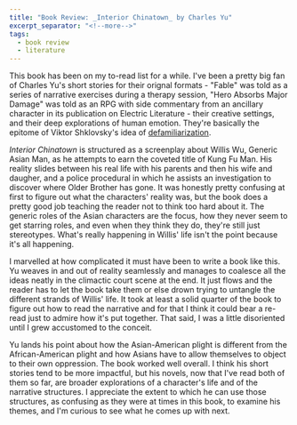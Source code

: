 ```yaml
---
title: "Book Review: _Interior Chinatown_ by Charles Yu"
excerpt_separator: "<!--more-->"
tags:
  - book review
  - literature
---
```

This book has been on my to-read list for a while. I've been a pretty big fan of Charles Yu's short stories for their orignal formats - "Fable" was told as a series of narrative exercises during a therapy session, "Hero Absorbs Major Damage" was told as an RPG with side commentary from an ancillary character in its publication on Electric Literature - their creative settings, and their deep explorations of human emotion. They're basically the epitome of Viktor Shklovsky's idea of [defamiliarization](https://en.wikipedia.org/wiki/Defamiliarization).

*Interior Chinatown* is structured as a screenplay about Willis Wu, Generic Asian Man, as he attempts to earn the coveted title of Kung Fu Man. His reality slides between his real life with his parents and then his wife and daugher, and a police procedural in which he assists an investigation to discover where Older Brother has gone. It was honestly pretty confusing at first to figure out what the characters' reality was, but the book does a pretty good job teaching the reader not to think too hard about it. The generic roles of the Asian characters are the focus, how they never seem to get starring roles, and even when they think they do, they're still just stereotypes. What's really happening in Willis' life isn't the point because it's all happening.

I marvelled at how complicated it must have been to write a book like this. Yu weaves in and out of reality seamlessly and manages to coalesce all the ideas neatly in the climactic court scene at the end. It just flows and the reader has to let the book take them or else drown trying to untangle the different strands of Willis' life. It took at least a solid quarter of the book to figure out how to read the narrative and for that I think it could bear a re-read just to admire how it's put together. That said, I was a little disoriented until I grew accustomed to the conceit.

Yu lands his point about how the Asian-American plight is different from the African-American plight and how Asians have to allow themselves to object to their own oppression. The book worked well overall. I think his short stories tend to be more impactful, but his novels, now that I've read both of them so far, are broader explorations of a character's life and of the narrative structures. I appreciate the extent to which he can use those structures, as confusing as they were at times in this book, to examine his themes, and I'm curious to see what he comes up with next.